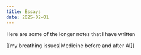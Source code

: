 ```yaml
---
title: Essays
date: 2025-02-01
---
```

Here are some of the longer notes that I have written

[[my breathing issues|Medicine before and after AI]]